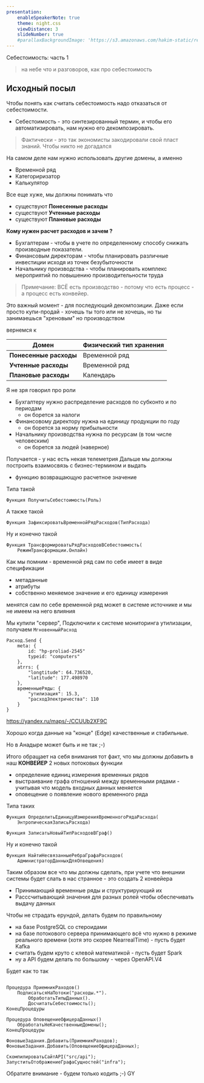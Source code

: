 ```yaml
---
presentation:
    enableSpeakerNote: true
    theme: night.css
    viewDistance: 3
    slideNumber: true
    #parallaxBackgroundImage: 'https://s3.amazonaws.com/hakim-static/reveal-js/reveal-parallax-1.jpg'
---
```


<!-- slide data-notes="" -->

Себестоимость: часть 1

> на небе что и разговоров, как про себестоимость

<!-- slide data-notes="" -->

## Исходный посыл

Чтобы понять как считать себестоимость надо отказаться от себестоимости.

* Себестоимость - это синтезированный термин, и чтобы его автоматизировать, нам нужно его декомпозировать.

> Фактически - это так экономисты закодировали свой пласт знаний. Чтобы никто не догадался

<!-- slide vertical=true -->

На самом деле нам нужно использовать другие домены, а именно

* Временной ряд
* Категориризатор
* Калькулятор

<!-- slide vertical=true -->

Все еще хуже, мы должны понимать что 

* существуют **Понесенные расходы**
* существуют **Учтенные расходы**
* существуют **Плановые расходы**

<!-- slide data-notes="Итак - мы уже понимаем, что есть расходы и больше слова себестоимость не используем, однако" -->

**Кому нужен расчет расходов и зачем ?** 

* Бухгалтерам - чтобы в учете по определенному способу снижать производные показатели.
* Финансовым директорам - чтобы планировать различные инвестиции исходя из точек безубыточности
* Начальнику производства - чтобы планировать комплекс мероприятий по повышению производительности труда


<!-- slide vertical=true -->

> Примечание: ВСЁ есть производство - потому что есть процесс - а процесс есть конвейер.

Это важный момент - для последующий декомпозиции. Даже если просто купи-продай - хочешь ты того или не хочешь, но ты занимаешься "хреновым" но производством

<!-- slide data-notes="" -->

вернемся к

| Домен  | Физический тип хранения  |
|---|---|
| **Понесенные расходы**  |  Временной ряд |
| **Учтенные расходы**  | Временной ряд  |
| **Плановые расходы**  | Календарь  |

<!-- slide data-notes="" -->

Я не зря говорил про роли

- Бухгалтеру нужно распределение расходов по субконто и по периодам 
    - он борется за налоги <!-- .element: class="fragment" data-fragment-index="2" -->
- Финансовому директору нужна на единицу продукции по году
    - он борется за норму прибыльности <!-- .element: class="fragment" data-fragment-index="1" -->
- Начальнику производства нужна по ресурсам (в том числе человеским)
    - он борется за людей (наверное) <!-- .element: class="fragment" data-fragment-index="3" -->

<!-- slide data-notes="" -->

Получается - у нас есть некая телеметрия
Дальше мы должны построить взаимосвязь с бизнес-термином и выдать 

* функцию возвращающую расчетное значение

<!-- slide data-notes="" vertical=true -->


Типа такой


```
Функция ПолучитьСебестоимость(Роль)
```

<!-- slide data-notes="" vertical=true  -->

А также такой

```
Функция ЗафиксироватьВременнойРядРасходов(ТипРасхода)
```

<!-- slide data-notes="" vertical=true -->

Ну и конечно такой

```
Функция ТрансформироватьРядРасходовВСебестоимость(
    РежимТрансформации.Онлайн)
```

<!-- slide data-notes="" -->

Как мы помним - временной ряд сам по себе имеет в виде спецификации

* метаданные <!-- .element: class="fragment" data-fragment-index="1" -->
* атрибуты <!-- .element: class="fragment" data-fragment-index="2" -->
* собственно меняемое значение и его единицу измерения <!-- .element: class="fragment" data-fragment-index="3" -->

менятся сам по себе временной ряд может в системе источнике и мы не имеем на него влияния

<!-- slide data-notes="#Заметка про расходы типа "реальные"" vertical=true -->

Мы купили "сервер", Подключили к системе мониторинга утилизации, получаем `МгновенныйРасход`

```
Расход.Send {
    meta: {
        id: "hp-proliad-2545"
        typeid: "computers"
    },
    atrrs: {
        "longtitude": 64.736520, 
        "latitude": 177.498970
    },
    временныеРяды: {
        "утилизация": 15.3,
        "расходЭлектричества": 110
    }    
}
```

https://yandex.ru/maps/-/CCUUb2XF9C

<!-- slide data-notes="энтропия" vertical=true -->

Хорошо когда данные на "конце" (Edge) качественные и стабильные.

Но в Анадыре может быть и не так ;-)

<!-- slide data-notes="" -->

Итого обращает на себя внимания тот факт, что мы должны добавить в наш **КОНВЕЙЕР** 2 новых потоковых функции

* определение единиц измерения временных рядов
* выстраивание графа отношений между временными рядами - учитывая что модель входных данных меняется
* оповещение о появление нового временного ряда

<!-- slide data-notes="" vertical=true -->


Типа таких


```
Функция ОпределитьЕдиницуИзмеренияВременногоРядаРасхода(
    ЭнтропическаяЗаписьРасхода)
```

```
Функция ЗаписатьНовыйТипРасходовВГраф()
```

Ну и конечно такой

```
Функция НайтиНесвязанныеРебраГрафаРасходов(
    АдминистраторДанныхДляОпвещения)
```

<!-- slide data-notes="" -->

Таким образом все что мы должны сделать, при учете что внешнии системы будет слать в нас странное - это создать 2 конвейера

* Принимающий временные ряды и структурирующий их
* Расссчитывающий значения для разных ролей чтобы обеспечивать выдачу данных

<!-- slide data-notes="" -->

Чтобы не страдать ерундой, делать будем по правильному

* на базе PostgreSQL со стероидами <!-- .element: class="fragment" data-fragment-index="1" -->
* на базе потокового сервера принимающего всё что нужно в режиме реального времени (хотя это скорее NearrealTime) - пусть будет Kafka <!-- .element: class="fragment" data-fragment-index="2" -->
* считать будем круто с клевой математикой - пусть будет Spark  <!-- .element: class="fragment" data-fragment-index="3" -->
* ну а API будем делать по большому - через OpenAPI.V4 <!-- .element: class="fragment" data-fragment-index="4" -->

<!-- slide data-notes="" -->

Будет как то так

```

Процедура ПриемникРаходов()
    ПодписатьсяНаПотоки("расходы.*").
        ОбработатьТипыДанных().
        ДосчитатьСебестоимость();
КонецПроцедуры

Процедура ОповещениеОфицераДанных()
    ОбработатьНеКачественныеДомены();
КонецПроцедуры

ФоновыеЗадания.Добавить(ПриемникРаходов);
ФоновыеЗадания.Добавить(ОповещениеОфицераДанных);

СкомпилироватьСайтAPI("src/api");
ЗапуститьОтображениеГрафаСущностей("infra");
```

Обратите внимание - будем только кодить ;-) GY
